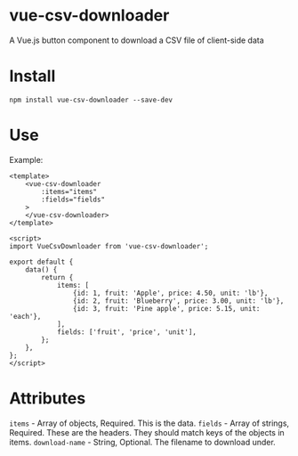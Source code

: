 # vue-csv-downloader
A Vue.js button component to download a CSV file of client-side data

# Install

`npm install vue-csv-downloader --save-dev`

# Use

Example:

```
<template>
    <vue-csv-downloader
        :items="items"
        :fields="fields"
    >
    </vue-csv-downloader>
</template>

<script>
import VueCsvDownloader from 'vue-csv-downloader';

export default {
    data() {
        return {
            items: [
                {id: 1, fruit: 'Apple', price: 4.50, unit: 'lb'},
                {id: 2, fruit: 'Blueberry', price: 3.00, unit: 'lb'},
                {id: 3, fruit: 'Pine apple', price: 5.15, unit: 'each'},
            ],
            fields: ['fruit', 'price', 'unit'],
        };
    },
};
</script>
```

# Attributes

`items` - Array of objects, Required. This is the data.
`fields` - Array of strings, Required. These are the headers. They should match keys of the objects in items.
`download-name` - String, Optional. The filename to download under.

